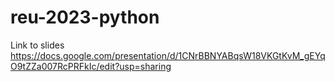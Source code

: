 # reu-2023-python

Link to slides
https://docs.google.com/presentation/d/1CNrBBNYABqsW18VKGtKvM_gEYqO9tZZa007RcPRFkIc/edit?usp=sharing
